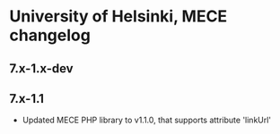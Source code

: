 # University of Helsinki, MECE changelog

## 7.x-1.x-dev


## 7.x-1.1

* Updated MECE PHP library to v1.1.0, that supports attribute 'linkUrl'
